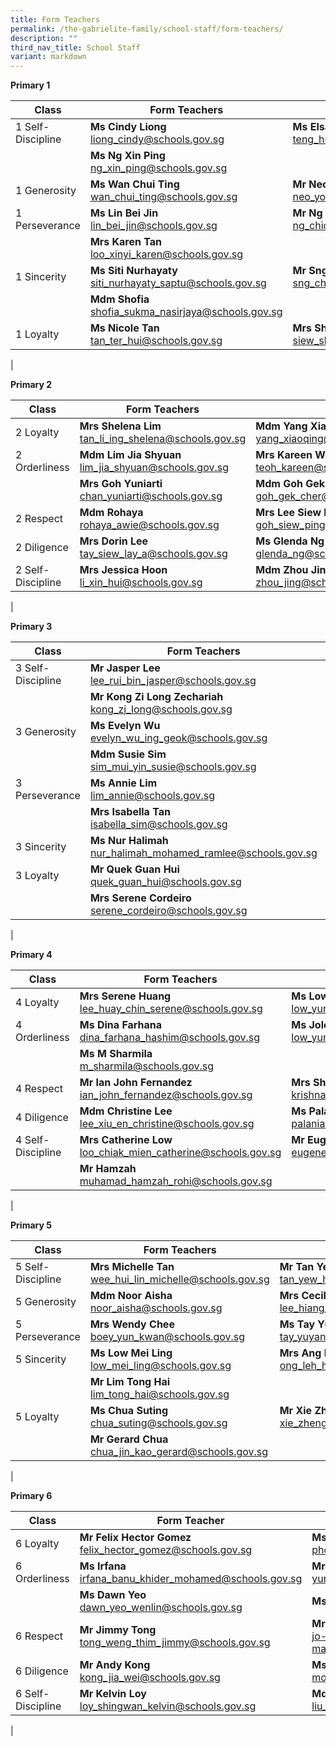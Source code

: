 ```yaml
---
title: Form Teachers
permalink: /the-gabrielite-family/school-staff/form-teachers/
description: ""
third_nav_title: School Staff
variant: markdown
---
```

**Primary 1**

| Class | Form Teachers | |
|---|---|---|
| 1 Self-Discipline    | **Ms Cindy Liong**<br>liong_cindy@schools.gov.sg | **Ms Elsa Teng**<br>teng_hui_khim_elsa@schools.gov.sg |
| |**Ms Ng Xin Ping**<br>ng_xin_ping@schools.gov.sg | |
| 1 Generosity | **Ms Wan Chui Ting**<br>wan_chui_ting@schools.gov.sg | **Mr Neo Yong Teck**<br>neo_yong_teck@schools.gov.sg  |
| 1 Perseverance | **Ms Lin Bei Jin**<br>lin_bei_jin@schools.gov.sg | **Mr Ng Chiong Hoe**<br>ng_chiong_hoe@schools.gov.sg |
| | **Mrs Karen Tan**<br>loo_xinyi_karen@schools.gov.sg | |
| 1 Sincerity | **Ms Siti Nurhayaty**<br>siti_nurhayaty_saptu@schools.gov.sg | **Mr Sng Cheng Kiang**<br>sng_cheng_kiang@schools.gov.sg |
| | **Mdm Shofia**<br>shofia_sukma_nasirjaya@schools.gov.sg |
| 1 Loyalty | **Ms Nicole Tan**<br>tan_ter_hui@schools.gov.sg | **Mrs Sheryl Toh**<br>siew_sheryl@schools.gov.sg |
|

**Primary 2** 

| Class | Form Teachers | |
|---|---|---|
| 2 Loyalty | **Mrs Shelena Lim**<br>tan_li_ing_shelena@schools.gov.sg | **Mdm Yang Xiaoqing**<br>yang_xiaoqing@schools.gov.sg |
| 2 Orderliness | **Mdm Lim Jia Shyuan**<br>lim_jia_shyuan@schools.gov.sg | **Mrs Kareen Wong**<br>teoh_kareen@schools.gov.sg |
| | **Mrs Goh Yuniarti**<br>chan_yuniarti@schools.gov.sg | **Mdm Goh Gek Cher**<br>goh_gek_cher@schools.gov.sg |
| 2 Respect | **Mdm Rohaya**<br>rohaya_awie@schools.gov.sg | **Mrs Lee Siew Ping**<br>goh_siew_ping@schools.gov.sg | |
| 2 Diligence | **Mrs Dorin Lee**<br>tay_siew_lay_a@schools.gov.sg | **Ms Glenda Ng**<br>glenda_ng@schools.gov.sg |
| 2 Self-Discipline | **Mrs Jessica Hoon**<br>li_xin_hui@schools.gov.sg | **Mdm Zhou Jing**<br>zhou_jing@schools.gov.sg |
|

**Primary 3**

| Class | Form Teachers | |
|---|---|---|
| 3 Self-Discipline | **Mr Jasper Lee**<br>lee_rui_bin_jasper@schools.gov.sg | **Mdm Chitra**<br>chitra_devi_kasiviswanathan@schools.gov.sg |
| | **Mr Kong Zi Long Zechariah**<br>kong_zi_long@schools.gov.sg | |
| 3 Generosity | **Ms Evelyn Wu**<br>evelyn_wu_ing_geok@schools.gov.sg | **Ms Ren Ting**<br>ren_ting@schools.gov.sg |
| | **Mdm Susie Sim**<br>sim_mui_yin_susie@schools.gov.sg | |
| 3 Perseverance | **Ms Annie Lim**<br>lim_annie@schools.gov.sg | **Mrs Cecilia Wong**<br>ang_lay_ngo@schools.gov.sg |
| | **Mrs Isabella Tan**<br>isabella_sim@schools.gov.sg | **Ms Lucy Tan**<br>tan_li_hiang_lucy_A@schools.gov.sg  | |
| 3 Sincerity | **Ms Nur Halimah**<br>nur_halimah_mohamed_ramlee@schools.gov.sg | **Mr Sean De Silva**<br>sean_de_silva@schools.gov.sg |
| 3 Loyalty | **Mr Quek Guan Hui**<br>quek_guan_hui@schools.gov.sg | **Mdm Nisfawati**<br>nisfawati_md_zainuddin@schools.gov.sg | 
| | **Mrs Serene Cordeiro**<br>serene_cordeiro@schools.gov.sg | |
|

**Primary 4**

| Class | Form Teachers | |
|---|---|---|
| 4 Loyalty | **Mrs Serene Huang**<br>lee_huay_chin_serene@schools.gov.sg | **Ms Low Yun Hui**<br>low_yun_hui@schools.gov.sg |
| 4 Orderliness | **Ms Dina Farhana**<br>dina_farhana_hashim@schools.gov.sg | **Ms Jolene Low**<br>low_yun_yi_jolene@schools.gov.sg |
| | **Ms M Sharmila**<br>m_sharmila@schools.gov.sg |  |
| 4 Respect | **Mr Ian John Fernandez**<br>ian_john_fernandez@schools.gov.sg | **Mrs Shankar**<br>krishnaveni_ramasamy@schools.gov.sg
| 4 Diligence | **Mdm Christine Lee**<br>lee_xiu_en_christine@schools.gov.sg | **Ms Palani**<br>palaniammal_murugiah@schools.gov.sg | |
| 4 Self-Discipline | **Mrs Catherine Low**<br>loo_chiak_mien_catherine@schools.gov.sg | **Mr Eugene Lim**<br>eugene_lim_A@schools.gov.sg |
| | **Mr Hamzah**<br>muhamad_hamzah_rohi@schools.gov.sg | |
|

**Primary 5**

| Class | Form Teachers | |
|---|---|---|
| 5 Self-Discipline | **Mrs Michelle Tan**<br>wee_hui_lin_michelle@schools.gov.sg | **Mr Tan Yew Heng**<br>tan_yew_heng@schools.gov.sg  |
| 5 Generosity | **Mdm Noor Aisha**<br>noor_aisha@schools.gov.sg | **Mrs Cecilia Koh**<br>lee_hiang_hoon_cecilia@schools.gov.sg | 
| 5 Perseverance | **Mrs Wendy Chee**<br>boey_yun_kwan@schools.gov.sg | **Ms Tay Yuyan**<br>tay_yuyan@schools.gov.sg |
| 5 Sincerity | **Ms Low Mei Ling**<br>low_mei_ling@schools.gov.sg | **Mrs Ang Leh Har**<br>ong_leh_har@schools.gov.sg |
| | **Mr Lim Tong Hai**<br>lim_tong_hai@schools.gov.sg | |
| 5 Loyalty | **Ms Chua Suting**<br>chua_suting@schools.gov.sg | **Mr Xie Zhengyang**<br>xie_zhengyang@schools.gov.sg |
| | **Mr Gerard Chua**<br>chua_jin_kao_gerard@schools.gov.sg | 
|

**Primary 6**

| Class | Form Teacher | |
|---|---|---|
| 6 Loyalty | **Mr Felix Hector Gomez**<br>felix_hector_gomez@schools.gov.sg | **Ms Yenny Phoon**<br>phoon_yin_fong_yenny@schools.gov.sg| 
| 6 Orderliness | **Ms Irfana**<br>irfana_banu_khider_mohamed@schools.gov.sg | **Mr Yung Keng Sing**<br>yung_keng_sing@schools.gov.sg | 
| | **Ms Dawn Yeo**<br>dawn_yeo_wenlin@schools.gov.sg | **Ms Nurhairiah**<br> | |
| 6 Respect | **Mr Jimmy Tong**<br>tong_weng_thim_jimmy@schools.gov.sg | **Mrs Jo-Marie Matthews**<br>jo-marie_malathi_alagu@schools.gov.sg | 
| 6 Diligence | **Mr Andy Kong**<br>kong_jia_wei@schools.gov.sg | **Ms Shirlee Moo**<br>moo_pei_san@schools.gov.sg | |
| 6 Self-Discipline | **Mr Kelvin Loy**<br>loy_shingwan_kelvin@schools.gov.sg | **Mdm Liu Yi Lei, Lily**<br>liu_yi_lei_lily@schools.gov.sg |
|